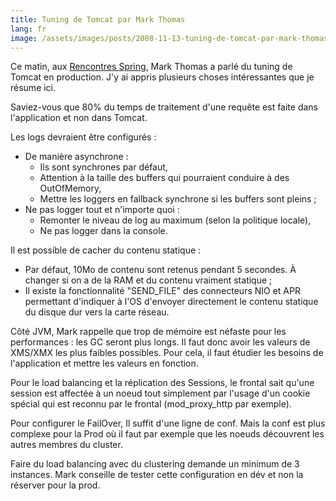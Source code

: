 ```yaml
---
title: Tuning de Tomcat par Mark Thomas
lang: fr
image: /assets/images/posts/2008-11-13-tuning-de-tomcat-par-mark-thomas/tomcat-logo.gif
---
```


Ce matin, aux [Rencontres Spring](http://www.rencontres-spring.com/), Mark Thomas a parlé du tuning de Tomcat en production. J'y ai appris plusieurs choses intéressantes que je résume ici.

Saviez-vous que 80% du temps de traitement d'une requête est faite dans l'application et non dans Tomcat.

Les logs devraient être configurés :

- De manière asynchrone :
  - Ils sont synchrones par défaut,
  - Attention à la taille des buffers qui pourraient conduire à des OutOfMemory,
  - Mettre les loggers en fallback synchrone si les buffers sont pleins ;
- Ne pas logger tout et n'importe quoi :
  - Remonter le niveau de log au maximum (selon la politique locale),
  - Ne pas logger dans la console.

Il est possible de cacher du contenu statique :

- Par défaut, 10Mo de contenu sont retenus pendant 5 secondes. À changer si on a de la RAM et du contenu vraiment statique ;
- Il existe la fonctionnalité "SEND_FILE" des connecteurs NIO et APR permettant d'indiquer à l'OS d'envoyer directement le contenu statique du disque dur vers la carte réseau.

Côté JVM, Mark rappelle que trop de mémoire est néfaste pour les performances : les GC seront plus longs. Il faut donc avoir les valeurs de XMS/XMX les plus faibles possibles. Pour cela, il faut étudier les besoins de l'application et mettre les valeurs en fonction.

Pour le load balancing et la réplication des Sessions, le frontal sait qu'une session est affectée à un noeud tout simplement par l'usage d'un cookie spécial qui est reconnu par le frontal (mod_proxy_http par exemple).

Pour configurer le FailOver, Il suffit d'une ligne de conf. Mais la conf est plus complexe pour la Prod où il faut par exemple que les noeuds découvrent les autres membres du cluster.

Faire du load balancing avec du clustering demande un minimum de 3 instances. Mark conseille de tester cette configuration en dév et non la réserver pour la prod.
